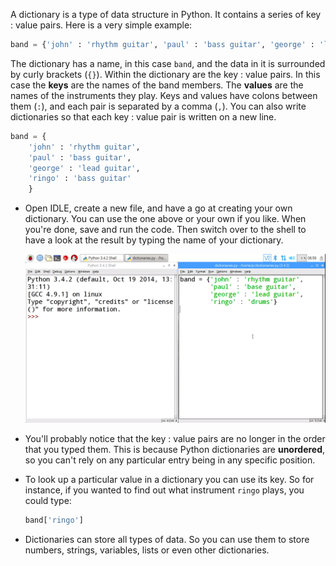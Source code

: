 A dictionary is a type of data structure in Python. It contains a series of key : value pairs. Here is a very simple example:

```python
band = {'john' : 'rhythm guitar', 'paul' : 'bass guitar', 'george' : 'lead guitar', 'ringo' : 'bass guitar'}
```
The dictionary has a name, in this case `band`, and the data in it is surrounded by curly brackets (`{}`). Within the dictionary are the key : value pairs. In this case the **keys** are the names of the band members. The **values** are the names of the instruments they play. Keys and values have colons between them (`:`), and each pair is separated by a comma (`,`). You can also write dictionaries so that each key : value pair is written on a new line.

```python
band = {
    'john' : 'rhythm guitar',
    'paul' : 'bass guitar',
    'george' : 'lead guitar',
    'ringo' : 'bass guitar'
    }
```

- Open IDLE, create a new file, and have a go at creating your own dictionary. You can use the one above or your own if you like. When you're done, save and run the code. Then switch over to the shell to have a look at the result by typing the name of your dictionary.

    ![unordered dictionaries](images/unordered-dicts.gif)

- You'll probably notice that the key : value pairs are no longer in the order that you typed them. This is because Python dictionaries are **unordered**, so you can't rely on any particular entry being in any specific position.

- To look up a particular value in a dictionary you can use its key. So for instance, if you wanted to find out what instrument `ringo` plays, you could type:

    ```python
    band['ringo']
    ```
- Dictionaries can store all types of data. So you can use them to store numbers, strings, variables, lists or even other dictionaries.
